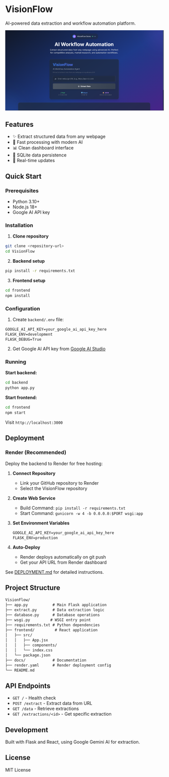 # VisionFlow

AI-powered data extraction and workflow automation platform.

![Homepage](./homepage.png)

## Features

- ✨ Extract structured data from any webpage
- 🚀 Fast processing with modern AI
- 📊 Clean dashboard interface
- 💾 SQLite data persistence
- 🔄 Real-time updates

## Quick Start

### Prerequisites

- Python 3.10+
- Node.js 18+
- Google AI API key

### Installation

1. **Clone repository**
```bash
git clone <repository-url>
cd VisionFlow
```

2. **Backend setup**
```bash
pip install -r requirements.txt
```

3. **Frontend setup**
```bash
cd frontend
npm install
```

### Configuration

1. Create `backend/.env` file:
```
GOOGLE_AI_API_KEY=your_google_ai_api_key_here
FLASK_ENV=development
FLASK_DEBUG=True
```

2. Get Google AI API key from [Google AI Studio](https://aistudio.google.com/app/apikey)

### Running

**Start backend:**
```bash
cd backend
python app.py
```

**Start frontend:**
```bash
cd frontend
npm start
```

Visit `http://localhost:3000`

## Deployment

### Render (Recommended)

Deploy the backend to Render for free hosting:

1. **Connect Repository**
   - Link your GitHub repository to Render
   - Select the VisionFlow repository

2. **Create Web Service**
   - Build Command: `pip install -r requirements.txt`
   - Start Command: `gunicorn -w 4 -b 0.0.0.0:$PORT wsgi:app`

3. **Set Environment Variables**
   ```
   GOOGLE_AI_API_KEY=your_google_ai_api_key_here
   FLASK_ENV=production
   ```

4. **Auto-Deploy**
   - Render deploys automatically on git push
   - Get your API URL from Render dashboard

See [DEPLOYMENT.md](docs/DEPLOYMENT.md) for detailed instructions.

## Project Structure

```
VisionFlow/
├── app.py           # Main Flask application
├── extract.py       # Data extraction logic
├── database.py      # Database operations
├── wsgi.py         # WSGI entry point
├── requirements.txt # Python dependencies
├── frontend/         # React application
│   ├── src/
│   │   ├── App.jsx
│   │   ├── components/
│   │   └── index.css
│   └── package.json
├── docs/            # Documentation
├── render.yaml      # Render deployment config
└── README.md
```

## API Endpoints

- `GET /` - Health check
- `POST /extract` - Extract data from URL
- `GET /data` - Retrieve extractions
- `GET /extractions/<id>` - Get specific extraction

## Development

Built with Flask and React, using Google Gemini AI for extraction.

## License

MIT License
